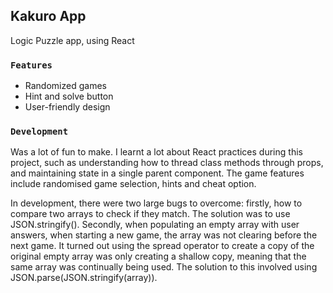 ## Kakuro App

Logic Puzzle app, using React

### `Features`

- Randomized games
- Hint and solve button
- User-friendly design
  <br />

### `Development`

Was a lot of fun to make. I learnt a lot about React practices during this project, such as understanding how to thread class methods through props, and maintaining state in a single parent component. The game features include randomised game selection, hints and cheat option.

In development, there were two large bugs to overcome: firstly, how to compare two arrays to check if they match. The solution was to use JSON.stringify(). Secondly, when populating an empty array with user answers, when starting a new game, the array was not clearing before the next game. It turned out using the spread operator to create a copy of the original empty array was only creating a shallow copy, meaning that the same array was continually being used. The solution to this involved using JSON.parse(JSON.stringify(array)).
